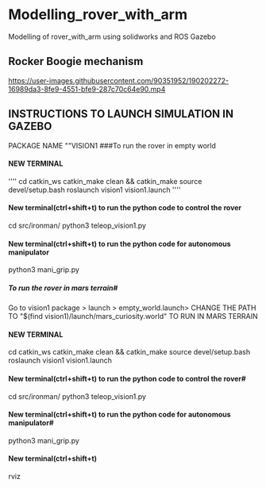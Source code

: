 # Modelling_rover_with_arm
 Modelling of rover_with_arm using solidworks and ROS Gazebo
 
## Rocker Boogie mechanism

https://user-images.githubusercontent.com/90351952/190202272-16989da3-8fe9-4551-bfe9-287c70c64e90.mp4

## INSTRUCTIONS TO LAUNCH SIMULATION IN GAZEBO

PACKAGE NAME ""VISION1
###To run the rover in empty world

#### NEW TERMINAL
''''
cd catkin_ws
catkin_make clean && catkin_make
source devel/setup.bash
roslaunch vision1 vision1.launch
''''

#### New terminal(ctrl+shift+t) to run the python code to control the rover

cd src/ironman/
python3 teleop_vision1.py

#### New terminal(ctrl+shift+t) to run the python code for autonomous manipulator
python3 mani_grip.py

##### To run the rover in mars terrain#
Go to vision1 package > launch > empty_world.launch> CHANGE THE PATH TO "$(find vision1)/launch/mars_curiosity.world" TO RUN IN MARS TERRAIN

#### NEW TERMINAL

cd catkin_ws
catkin_make clean && catkin_make
source devel/setup.bash
roslaunch vision1 vision1.launch

#### New terminal(ctrl+shift+t) to run the python code to control the rover#

cd src/ironman/
python3 teleop_vision1.py

#### New terminal(ctrl+shift+t) to run the python code for autonomous manipulator#
python3 mani_grip.py

#### New terminal(ctrl+shift+t) 
rviz
